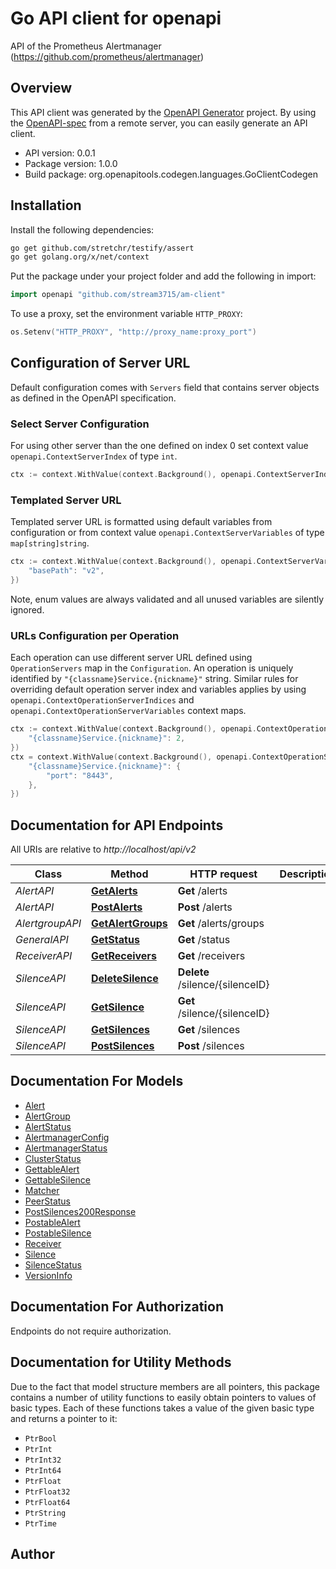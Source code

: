 # Go API client for openapi

API of the Prometheus Alertmanager (https://github.com/prometheus/alertmanager)

## Overview
This API client was generated by the [OpenAPI Generator](https://openapi-generator.tech) project.  By using the [OpenAPI-spec](https://www.openapis.org/) from a remote server, you can easily generate an API client.

- API version: 0.0.1
- Package version: 1.0.0
- Build package: org.openapitools.codegen.languages.GoClientCodegen

## Installation

Install the following dependencies:

```sh
go get github.com/stretchr/testify/assert
go get golang.org/x/net/context
```

Put the package under your project folder and add the following in import:

```go
import openapi "github.com/stream3715/am-client"
```

To use a proxy, set the environment variable `HTTP_PROXY`:

```go
os.Setenv("HTTP_PROXY", "http://proxy_name:proxy_port")
```

## Configuration of Server URL

Default configuration comes with `Servers` field that contains server objects as defined in the OpenAPI specification.

### Select Server Configuration

For using other server than the one defined on index 0 set context value `openapi.ContextServerIndex` of type `int`.

```go
ctx := context.WithValue(context.Background(), openapi.ContextServerIndex, 1)
```

### Templated Server URL

Templated server URL is formatted using default variables from configuration or from context value `openapi.ContextServerVariables` of type `map[string]string`.

```go
ctx := context.WithValue(context.Background(), openapi.ContextServerVariables, map[string]string{
	"basePath": "v2",
})
```

Note, enum values are always validated and all unused variables are silently ignored.

### URLs Configuration per Operation

Each operation can use different server URL defined using `OperationServers` map in the `Configuration`.
An operation is uniquely identified by `"{classname}Service.{nickname}"` string.
Similar rules for overriding default operation server index and variables applies by using `openapi.ContextOperationServerIndices` and `openapi.ContextOperationServerVariables` context maps.

```go
ctx := context.WithValue(context.Background(), openapi.ContextOperationServerIndices, map[string]int{
	"{classname}Service.{nickname}": 2,
})
ctx = context.WithValue(context.Background(), openapi.ContextOperationServerVariables, map[string]map[string]string{
	"{classname}Service.{nickname}": {
		"port": "8443",
	},
})
```

## Documentation for API Endpoints

All URIs are relative to *http://localhost/api/v2*

Class | Method | HTTP request | Description
------------ | ------------- | ------------- | -------------
*AlertAPI* | [**GetAlerts**](docs/AlertAPI.md#getalerts) | **Get** /alerts | 
*AlertAPI* | [**PostAlerts**](docs/AlertAPI.md#postalerts) | **Post** /alerts | 
*AlertgroupAPI* | [**GetAlertGroups**](docs/AlertgroupAPI.md#getalertgroups) | **Get** /alerts/groups | 
*GeneralAPI* | [**GetStatus**](docs/GeneralAPI.md#getstatus) | **Get** /status | 
*ReceiverAPI* | [**GetReceivers**](docs/ReceiverAPI.md#getreceivers) | **Get** /receivers | 
*SilenceAPI* | [**DeleteSilence**](docs/SilenceAPI.md#deletesilence) | **Delete** /silence/{silenceID} | 
*SilenceAPI* | [**GetSilence**](docs/SilenceAPI.md#getsilence) | **Get** /silence/{silenceID} | 
*SilenceAPI* | [**GetSilences**](docs/SilenceAPI.md#getsilences) | **Get** /silences | 
*SilenceAPI* | [**PostSilences**](docs/SilenceAPI.md#postsilences) | **Post** /silences | 


## Documentation For Models

 - [Alert](docs/Alert.md)
 - [AlertGroup](docs/AlertGroup.md)
 - [AlertStatus](docs/AlertStatus.md)
 - [AlertmanagerConfig](docs/AlertmanagerConfig.md)
 - [AlertmanagerStatus](docs/AlertmanagerStatus.md)
 - [ClusterStatus](docs/ClusterStatus.md)
 - [GettableAlert](docs/GettableAlert.md)
 - [GettableSilence](docs/GettableSilence.md)
 - [Matcher](docs/Matcher.md)
 - [PeerStatus](docs/PeerStatus.md)
 - [PostSilences200Response](docs/PostSilences200Response.md)
 - [PostableAlert](docs/PostableAlert.md)
 - [PostableSilence](docs/PostableSilence.md)
 - [Receiver](docs/Receiver.md)
 - [Silence](docs/Silence.md)
 - [SilenceStatus](docs/SilenceStatus.md)
 - [VersionInfo](docs/VersionInfo.md)


## Documentation For Authorization

Endpoints do not require authorization.


## Documentation for Utility Methods

Due to the fact that model structure members are all pointers, this package contains
a number of utility functions to easily obtain pointers to values of basic types.
Each of these functions takes a value of the given basic type and returns a pointer to it:

* `PtrBool`
* `PtrInt`
* `PtrInt32`
* `PtrInt64`
* `PtrFloat`
* `PtrFloat32`
* `PtrFloat64`
* `PtrString`
* `PtrTime`

## Author



